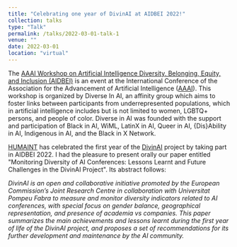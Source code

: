 ```yaml
---
title: "Celebrating one year of DivinAI at AIDBEI 2022!"
collection: talks
type: "Talk"
permalink: /talks/2022-03-01-talk-1
venue: ""
date: 2022-03-01
location: "virtual"
---
```


The [AAAI Workshop on Artificial Intelligence Diversity, Belonging, Equity, and Inclusion (AIDBEI)](https://kdd.cs.ksu.edu/Workshops/AAAI-2022/) is an event at the International Conference of the Association for the Advancement of Artificial Intelligence ([AAAI](https://aaai.org/Conferences/AAAI-22/)). This workshop is organized by Diverse In AI, an affinity group which aims to foster links between participants from underrepresented populations, which in artificial intelligence includes but is not limited to women, LGBTQ+ persons, and people of color. Diverse in AI was founded with the support and participation of Black in AI, WiML, LatinX in AI, Queer in AI, {Dis}Ability in AI, Indigenous in AI, and the Black in X Network.

[HUMAINT](https://ec.europa.eu/jrc/communities/en/community/humaint) has celebrated the first year of the [DivinAI](https://divinai.org/) project by taking part in AIDBEI 2022. I had the pleasure to present orally our paper entitled "Monitoring Diversity of AI Conferences: Lessons Learnt and Future Challenges in the DivinAI Project". Its abstract follows:

<i>DivinAI is an open and collaborative initiative promoted by the European Commission’s Joint Research Centre in collaboration with Universitat Pompeu Fabra to measure and monitor diversity indicators related to AI conferences, with special focus on gender balance, geographical representation, and presence of academia vs companies. This paper summarizes the main achievements and lessons learnt during the first year of life of the DivinAI project, and proposes a set of recommendations for its further development and maintenance by the AI community.</i>
